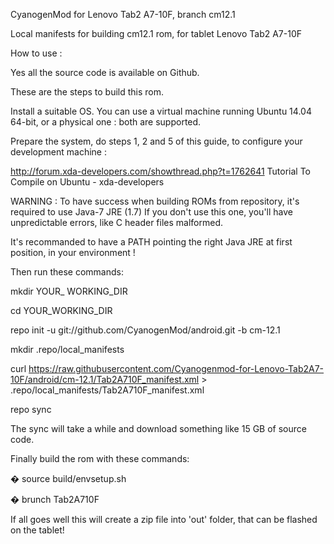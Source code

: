 CyanogenMod for Lenovo Tab2 A7-10F, branch cm12.1

Local manifests for building cm12.1 rom, for tablet Lenovo Tab2 A7-10F

How to use :

Yes all the source code is available on Github.

These are the steps to build this rom.

Install a suitable OS. You can use a virtual machine running Ubuntu 14.04 64-bit, or a physical one : both are supported.

Prepare the system, do steps 1, 2 and 5 of this guide, to configure your development machine :

http://forum.xda-developers.com/showthread.php?t=1762641 Tutorial To Compile on Ubuntu - xda-developers

WARNING : To have success when building ROMs from repository, it's required to use Java-7 JRE (1.7) If you don't use this one, you'll have unpredictable errors, like C header files malformed.

It's recommanded to have a PATH pointing the right Java JRE at first position, in your environment !

Then run these commands:

mkdir YOUR_ WORKING_DIR

cd YOUR_WORKING_DIR

repo init -u git://github.com/CyanogenMod/android.git -b cm-12.1

mkdir .repo/local_manifests

curl https://raw.githubusercontent.com/Cyanogenmod-for-Lenovo-Tab2A7-10F/android/cm-12.1/Tab2A710F_manifest.xml > .repo/local_manifests/Tab2A710F_manifest.xml

repo sync

The sync will take a while and download something like 15 GB of source code.

Finally build the rom with these commands:

� source build/envsetup.sh

� brunch Tab2A710F

If all goes well this will create a zip file into 'out' folder, that can be flashed on the tablet!
